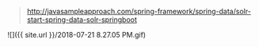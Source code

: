 > http://javasampleapproach.com/spring-framework/spring-data/solr-start-spring-data-solr-springboot

![]({{ site.url }}/2018-07-21 8.27.05 PM.gif)
